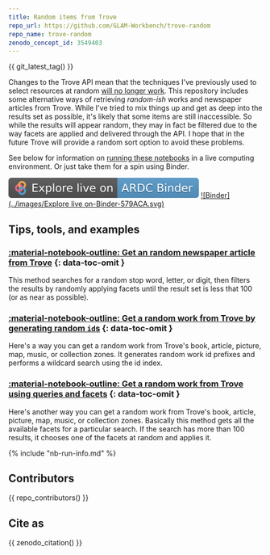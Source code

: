 ```yaml
---
title: Random items from Trove
repo_url: https://github.com/GLAM-Workbench/trove-random
repo_name: trove-random
zenodo_concept_id: 3549403
---
```


{{ git_latest_tag() }}

Changes to the Trove API mean that the techniques I've previously used to select resources at random [will no longer work](https://updates.timsherratt.org/2019/10/09/creators-and-users.html). This repository includes some alternative ways of retrieving *random-ish* works and newspaper articles from Trove. While I've tried to mix things up and get as deep into the results set as possible, it's likely that some items are still inaccessible. So while the results will appear random, they may in fact be filtered due to the way facets are applied and delivered through the API. I hope that in the future Trove will provide a random sort option to avoid these problems.

See below for information on [running these notebooks](#run-these-notebooks) in a live computing environment. Or just take them for a spin using Binder.

[![ARDC Binder](../images/explore-live-on-ardc-binder.svg)](https://binderhub.rc.nectar.org.au/v2/gh/GLAM-Workbench/{{repo_name}}/HEAD?urlpath=lab/tree/index.ipynb)
[![Binder](../images/Explore live on-Binder-579ACA.svg)](https://mybinder.org/v2/gh/GLAM-Workbench/{{repo_name}}/HEAD?urlpath=lab/tree/index.ipynb)

## Tips, tools, and examples

### [:material-notebook-outline: Get an random newspaper article from Trove](random_newspaper_article.md) {: data-toc-omit }

This method searches for a random stop word, letter, or digit, then filters the results by randomly applying facets until the result set is less that 100 (or as near as possible).

### [:material-notebook-outline: Get a random work from Trove by generating random `id`s](random_work_by_id.md) {: data-toc-omit }

Here's a way you can get a random work from Trove's book, article, picture, map, music, or collection zones. It generates random work id prefixes and performs a wildcard search using the id index.

### [:material-notebook-outline: Get a random work from Trove using queries and facets](random_work_by_facets.md) {: data-toc-omit }

Here's another way you can get a random work from Trove's book, article, picture, map, music, or collection zones. Basically this method gets all the available facets for a particular search. If the search has more than 100 results, it chooses one of the facets at random and applies it.

<!-- START RUN INFO -->

{% include "nb-run-info.md" %}


<!-- END RUN INFO -->

## Contributors

{{ repo_contributors() }}

## Cite as

{{ zenodo_citation() }}
